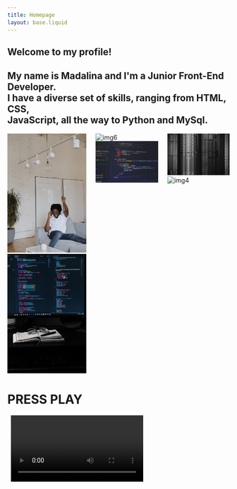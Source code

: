 ```yaml
---
title: Homepage
layout: base.liquid
---
```


<!-- HERO SECTION -->
<section class="hero is-primary is-medium container is-fluid is-fullheight animation-hero-section">
  <div class="animation-hero-wrapper">
    <div class="animation-hero-caption">
      <div class="leftSide"></div>
      <div class="rightSide"></div>
        <!-- Hero content -->
        <div class="hero-body is-flex-direction-column is-justify-content-center rightInfo">
          <div class="container hero-content has-text-centered is-flex is-flex-direction-column is-justify-content-center">
              <h1 class="title has-text-centered is-size-3-desktop">Welcome to my profile!</h1>
              <h2 class="subtitle has-text-centered is-size-6-desktop">My name is Madalina and I'm a Junior Front-End Developer.
              <br> I have a diverse set of skills, ranging from HTML, CSS, <br>JavaScript, all the way to Python and MySql.
              </h2>
          </div>
        </div>
    </div>
</section>

<!-- GALLERY CODE IMAGES -->
<div class="code-images-container columns">
  <div class="column">
      <img class="set1-pictures m-5 desktop" src="img/im1.jpg" alt="img1" title="coding">
      <img class="set1-pictures m-5 mobile" src="img/im6.jpg" alt="img5" title="coding">
  </div>
  <div class="column">
      <img class="set1-pictures m-5 desktop" src="img/im4.jpg" alt="img6" title="coding">
      <img class="set1-pictures m-5 desktop" src="img/im2.jpg" alt="img2" title="coding">
  </div>
  <div class="column">
      <img class="set1-pictures m-5 desktop" src="img/im3.jpg" alt="img3" title="coding">
      <img class="set1-pictures m-5 desktop" src="img/im5.jpg" alt="img4" title="coding">
  </div>
</div>

<!-- LAPTOP SECTION -->
<div class="container play">
  <h1 class="title play">PRESS PLAY</h1>
</div>
<div class="container has-text-centered laptop-section">
  <div class="mockup-macbook loaded opened">
    <div class="part top-macbook">
      <img src="https://d1xm195wioio0k.cloudfront.net/images/mockup/macbook-top.svg" alt="" class="top-macbook">
      <img src="https://d1xm195wioio0k.cloudfront.net/images/mockup/macbook-cover.svg" alt="" class="cover">
      <video autoplay controls>
        <source src="/img/myscreen.mp4" type="video/mp4">
      </video>
    </div>
    <div class="part bottom-macbook">
      <img src="https://d1xm195wioio0k.cloudfront.net/images/mockup/macbook-cover.svg" alt="" class="cover">
      <img src="https://d1xm195wioio0k.cloudfront.net/images/mockup/macbook-bottom.svg" alt="" class="bottom-macbook">
    </div>
  </div>
  </div>
</div>
